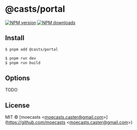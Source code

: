 # @casts/portal

[![NPM version](https://img.shields.io/npm/v/@casts/portal.svg?style=flat)](https://npmjs.org/package/@casts/portal)
[![NPM downloads](http://img.shields.io/npm/dm/@casts/portal.svg?style=flat)](https://npmjs.org/package/@casts/portal)

## Install

```bash
$ pnpm add @casts/portal
```

```bash
$ pnpm run dev
$ pnpm run build
```

## Options

TODO

## License

MIT © [moecasts &lt;moecasts.caster@gmail.com&gt;](https://github.com/moecasts &lt;moecasts.caster@gmail.com&gt;)
